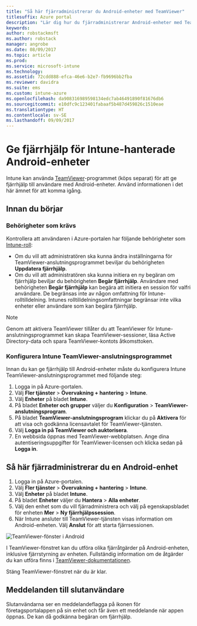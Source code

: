 ```yaml
---
title: "Så här fjärradministrerar du Android-enheter med TeamViewer"
titlesuffix: Azure portal
description: "Lär dig hur du fjärradministrerar Android-enheter med TeamViewer.\""
keywords: 
author: robstackmsft
ms.author: robstack
manager: angrobe
ms.date: 08/09/2017
ms.topic: article
ms.prod: 
ms.service: microsoft-intune
ms.technology: 
ms.assetid: 72cdd888-efca-46e6-b2e7-fb9696bb2fba
ms.reviewer: davidra
ms.suite: ems
ms.custom: intune-azure
ms.openlocfilehash: da908316989598134edc7ab46491890f81676db6
ms.sourcegitcommit: e10dfc9c123401fabaaf5b487d459826c1510eae
ms.translationtype: HT
ms.contentlocale: sv-SE
ms.lasthandoff: 09/09/2017
---
```

# <a name="provide-remote-assistance-for-intune-managed-android-devices"></a>Ge fjärrhjälp för Intune-hanterade Android-enheter

Intune kan använda [TeamViewer](https://www.teamviewer.com)-programmet (köps separat) för att ge fjärrhjälp till användare med Android-enheter. Använd informationen i det här ämnet för att komma igång.

## <a name="before-you-start"></a>Innan du börjar

### <a name="required-permissions"></a>Behörigheter som krävs

Kontrollera att användaren i Azure-portalen har följande behörigheter som [Intune-roll](https://docs.microsoft.com/intune-azure/access-control/role-based-access-control):
- Om du vill att administratören ska kunna ändra inställningarna för TeamViewer-anslutningsprogrammet beviljar du behörigheten **Uppdatera fjärrhjälp**.
- Om du vill att administratören ska kunna initiera en ny begäran om fjärrhjälp beviljar du behörigheten **Begär fjärrhjälp**. Användare med behörigheten **Begär fjärrhjälp** kan begära att initiera en session för valfri användare. De begränsas inte av någon omfattning för Intune-rolltilldelning. Intunes rolltilldelningsomfattningar begränsar inte vilka enheter eller användare som kan begära fjärrhjälp.

>[!NOTE]
>Genom att aktivera TeamViewer tillåter du att TeamViewer för Intune-anslutningsprogrammet kan skapa TeamViewer-sessioner, läsa Active Directory-data och spara TeamViewer-kontots åtkomsttoken.

### <a name="configure-the-intune-teamviewer-connector"></a>Konfigurera Intune TeamViewer-anslutningsprogrammet

Innan du kan ge fjärrhjälp till Android-enheter måste du konfigurera Intune TeamViewer-anslutningsprogrammet med följande steg:


1. Logga in på Azure-portalen.
2. Välj **Fler tjänster** > **Övervakning + hantering** > **Intune**.
3. Välj **Enheter** på bladet **Intune**.
4. På bladet **Enheter och grupper** väljer du **Konfiguration** > **TeamViewer-anslutningsprogram**.
5. På bladet **TeamViewer-anslutningsprogram** klickar du på **Aktivera** för att visa och godkänna licensavtalet för TeamViewer-tjänsten.
6. Välj **Logga in på TeamViewer och auktorisera**.
7. En webbsida öppnas med TeamViewer-webbplatsen. Ange dina autentiseringsuppgifter för TeamViewer-licensen och klicka sedan på **Logga in**.


## <a name="how-to-remotely-administer-an-android-device"></a>Så här fjärradministrerar du en Android-enhet

1. Logga in på Azure-portalen.
2. Välj **Fler tjänster** > **Övervakning + hantering** > **Intune**.
3. Välj **Enheter** på bladet **Intune**.
4. På bladet **Enheter** väljer du **Hantera** > **Alla enheter**.
5. Välj den enhet som du vill fjärradministrera och välj på egenskapsbladet för enheten **Mer** > **Ny fjärrhjälpssession**.
6. När Intune ansluter till TeamViewer-tjänsten visas information om Android-enheten. Välj **Anslut** för att starta fjärrsessionen.

![TeamViewer-fönster i Android](./media/android-teamviewer.png)

I TeamViewer-fönstret kan du utföra olika fjärråtgärder på Android-enheten, inklusive fjärrstyrning av enheten. Fullständig information om de åtgärder du kan utföra finns i [TeamViewer-dokumentationen](https://www.teamviewer.com/support/documents/).

Stäng TeamViewer-fönstret när du är klar.

## <a name="end-user-notifications"></a>Meddelanden till slutanvändare

Slutanvändarna ser en meddelandeflagga på ikonen för företagsportalappen på sin enhet och får även ett meddelande när appen öppnas. De kan då godkänna begäran om fjärrhjälp.

